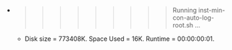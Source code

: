 * >>>>>>>>> Running inst-min-con-auto-log-root.sh ...
  * Disk size = 773408K. Space Used = 16K. Runtime = 00:00:00:01.
